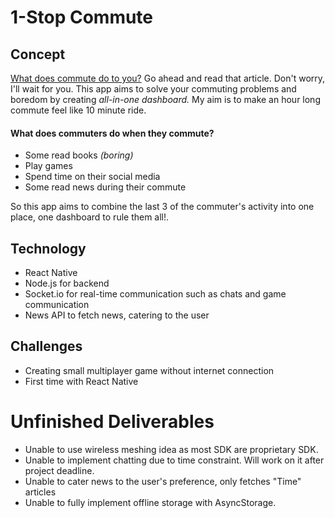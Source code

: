 # 1-Stop Commute

## Concept
[What does commute do to you?](http://time.com/9912/10-things-your-commute-does-to-your-body/)
Go ahead and read that article. Don't worry, I'll wait for you.
This app aims to solve your commuting problems and boredom by creating *all-in-one dashboard.*
My aim is to make an hour long commute feel like 10 minute ride.

#### What does commuters do when they commute?
- Some read books *(boring)*
- Play games
- Spend time on their social media
- Some read news during their commute

So this app aims to combine the last 3 of the commuter's activity into one place, one dashboard to rule them all!.

## Technology
- React Native
- Node.js for backend
- Socket.io for real-time communication such as chats and game communication
- News API to fetch news, catering to the user

## Challenges
- Creating small multiplayer game without internet connection
- First time with React Native

# Unfinished Deliverables
- Unable to use wireless meshing idea as most SDK are proprietary SDK.
- Unable to implement chatting due to time constraint. Will work on it after project deadline.
- Unable to cater news to the user's preference, only fetches "Time" articles
- Unable to fully implement offline storage with AsyncStorage.